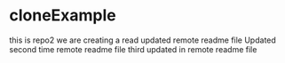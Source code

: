 # cloneExample
this is repo2
we are creating a read 
updated remote readme file
Updated second time remote readme file 
third updated in remote readme file

